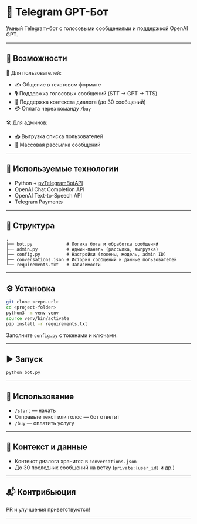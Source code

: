 # 🤖 Telegram GPT-Бот

Умный Telegram-бот с голосовыми сообщениями и поддержкой OpenAI GPT.

---

## 🚀 Возможности

👤 Для пользователей:
- ✍️ Общение в текстовом формате
- 🎙 Поддержка голосовых сообщений (STT → GPT → TTS)
- 🧠 Поддержка контекста диалога (до 30 сообщений)
- 💳 Оплата через команду `/buy`

🛠 Для админов:
- 📥 Выгрузка списка пользователей
- 📢 Массовая рассылка сообщений

---

## 🧩 Используемые технологии

- Python + [pyTelegramBotAPI](https://pypi.org/project/pyTelegramBotAPI/)
- OpenAI Chat Completion API
- OpenAI Text-to-Speech API
- Telegram Payments

---

## 📁 Структура

```
.
├── bot.py             # Логика бота и обработка сообщений
├── admin.py           # Админ-панель (рассылка, выгрузка)
├── config.py          # Настройки (токены, модель, admin ID)
├── conversations.json # История сообщений и данные пользователей
└── requirements.txt   # Зависимости
```

---

## ⚙️ Установка

```bash
git clone <repo-url>
cd <project-folder>
python3 -m venv venv
source venv/bin/activate
pip install -r requirements.txt
```

Заполните `config.py` с токенами и ключами.

---

## ▶️ Запуск

```bash
python bot.py
```

---

## 👥 Использование

- `/start` — начать
- Отправьте текст или голос — бот ответит
- `/buy` — оплатить услугу

---

## 🔐 Контекст и данные

- Контекст диалога хранится в `conversations.json`
- До 30 последних сообщений на ветку (`private:{user_id}` и др.)

---

## 📬 Контрибьюция

PR и улучшения приветствуются!

---

